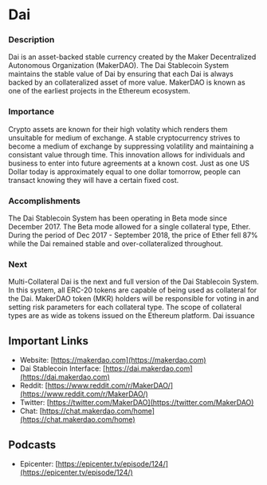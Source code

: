 # Dai

### Description

Dai is an asset-backed stable currency created by the Maker Decentralized Autonomous Organization (MakerDAO). The Dai Stablecoin System maintains the stable value of Dai by ensuring that each Dai is always backed by an collateralized asset of more value. MakerDAO is known as one of the earliest projects in the Ethereum ecosystem.

### Importance

Crypto assets are known for their high volatity which renders them unsuitable for medium of exchange. A stable cryptocurrency strives to become a medium of exchange by suppressing volatility and maintaining a consistant value through time. This innovation allows for individuals and business to enter into future agreements at a known cost. Just as one US Dollar today is approximately equal to one dollar tomorrow, people can transact knowing they will have a certain fixed cost.

### Accomplishments

The Dai Stablecoin System has been operating in Beta mode since December 2017. The Beta mode allowed for a single collateral type, Ether. During the period of Dec 2017 - September 2018, the price of Ether fell 87% while the Dai remained stable and over-collateralized throughout.

### Next

Multi-Collateral Dai is the next and full version of the Dai Stablecoin System. In this system, all ERC-20 tokens are capable of being used as collateral for the Dai. MakerDAO token (MKR) holders will be responsible for voting in and setting risk parameters for each collateral type. The scope of collateral types are as wide as tokens issued on the Ethereum platform. Dai issuance

## Important Links

* Website: [https://makerdao.com](https://makerdao.com)
* Dai Stablecoin Interface: [https://dai.makerdao.com](https://dai.makerdao.com)
* Reddit: [https://www.reddit.com/r/MakerDAO/](https://www.reddit.com/r/MakerDAO/)
* Twitter: [https://twitter.com/MakerDAO](https://twitter.com/MakerDAO)
* Chat: [https://chat.makerdao.com/home](https://chat.makerdao.com/home)

## Podcasts

* Epicenter: [https://epicenter.tv/episode/124/](https://epicenter.tv/episode/124/)

